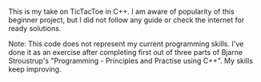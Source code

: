 This is my take on TicTacToe in C++. I am aware of popularity of this beginner project,
but I did not follow any guide or check the internet for ready solutions.

Note: This code does not represent my current programming skills. I've done it as an exercise after
completing first out of three parts of Bjarne Stroustrup's "Programming - Principles and Practise using C++". My skills keep improving.
